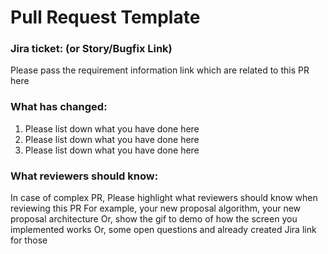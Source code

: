 # Pull Request Template

### Jira ticket: (or Story/Bugfix Link)
Please pass the requirement information link which are related to this PR here

### What has changed:
1. Please list down what you have done here
2. Please list down what you have done here
3. Please list down what you have done here

### What reviewers should know:
In case of complex PR, Please highlight what reviewers should know when reviewing this PR
For example, your new proposal algorithm, your new proposal architecture
Or, show the gif to demo of how the screen you implemented works
Or, some open questions and already created Jira link for those
